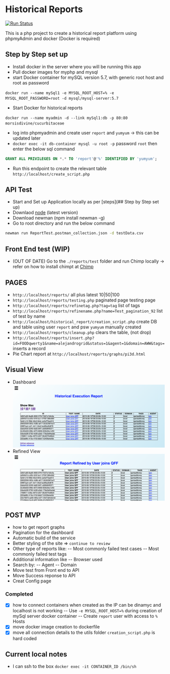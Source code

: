# Historical Reports

[![Run Status](https://api.shippable.com/projects/5d53694131101c00068c1561/badge?branch=master)](http://docs.shippable.com/)

This is a php project to create a historical report platform using phpmyAdmin and docker (Docker is required)

## Step by Step set up

- Install docker in the server where you will be running this app
- Pull docker images for myphp and mysql
- start Docker container for mySQL version 5.7, with generic root host and root as password

`docker run --name mySql1 -e MYSQL_ROOT_HOST=% -e MYSQL_ROOT_PASSWORD=root -d mysql/mysql-server:5.7`

- Start Docker for historical reports

`docker run --name myadmin -d --link mySql1:db -p 80:80 morsisdivine/cucurbitaceae`

- log into phpmyadmin and create user `report` and `yumyum` -> this can be updated later
- `docker exec -it db-container mysql -u root -p` password `root` then enter the below sql command
  
```sql
GRANT ALL PRIVILEGES ON *.* TO 'report'@'%' IDENTIFIED BY 'yumyum';
```

- Run this endpoint to create the relevant table `http://localhost/create_script.php`

## API Test

- Start and Set up Application locally as per [steps](## Step by Step set up)
- Downlaod [node](https://nodejs.org/en/download/) (latest version)
- Download newman (npm install newman -g)
- Go to root directory and run the below command

```bash
newman run ReportTest.postman_collection.json -d testData.csv
```

## Front End test (WIP)

- (OUT OF DATE) Go to the `./reports/test` folder and run Chimp locally -> refer on how to install chimpt at [Chimp](https://chimp.readme.io/)

## PAGES

- `http://localhost/reports/` all plus latest 10|50|100
- `http://localhost/reports/testing.php` paginated page testing page
- `http://localhost/reports/refinetag.php?tag=tag` list of tags
- `http://localhost/reports/refinename.php?name=Test_pagination_92` list of test by name
- `http://localhost/historical_report/creation_script.php` create DB and table using user `report` and psw `yumyum` manually created
- `http://localhost/reports/cleanup.php` clears the table, (not drop)
- `http://localhost/reports/insert.php?id=FOODqwerty1&name=alejandrogrid&status=1&agent=1&domain=AWW&tags=` inserts a record
- Pie Chart report at `http://localhost/reports/graphs/pi3d.html`

## Visual View

- Dashboard
![Dashboard](images/dashboard.png?raw=true "Dashboard")
- Refined View
![Refined View](images/refinedView.png?raw=true "Refined View")
  
## POST MVP

- how to get report graphs
- Pagination for the dashboard
- Automatic build of the service
- Better styling of the site => `continue to review`
- Other type of reports like:
-- Most commonly failed test cases
-- Most commonly failed test tags
- Additional information like
-- Browser used
- Search by:
--  Agent
-- Domain
- Move test from Front end to API
- Move Success reponse to API
- Creat Config page

### Completed

- [x] how to connect containers when created as the IP can be dinamyc and localhost is not working
-- Use `-e MYSQL_ROOT_HOST=%` during creation of mySql server docker container
-- Create `report` user with access to `%` Hosts
- [x] move docker image creation to dockerfile
- [x] move all connection details to the utils folder `creation_script.php` is hard coded

## Current local notes

- I can ssh to the box `docker exec -it CONTAINER_ID /bin/sh`
  